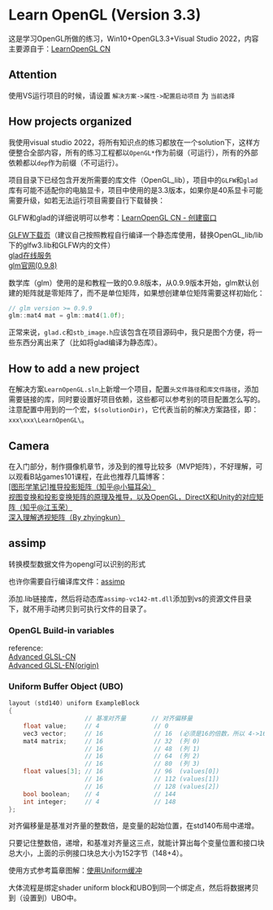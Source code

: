 # Learn OpenGL (Version 3.3)

这是学习OpenGL所做的练习，Win10+OpenGL3.3+Visual Studio 2022，内容主要源自于：[LearnOpenGL CN](https://learnopengl-cn.github.io/)  

## Attention  

使用VS运行项目的时候，请设置 `解决方案->属性->配置启动项目` 为 `当前选择`  

## How projects organized  

我使用visual studio 2022，将所有知识点的练习都放在一个solution下，这样方便整合全部内容，所有的练习工程都以`OpenGL*`作为前缀（可运行），所有的外部依赖都以`dep`作为前缀（不可运行）。  

项目目录下已经包含开发所需要的库文件（OpenGL_lib），项目中的`GLFW`和`glad`库有可能不适配你的电脑显卡，项目中使用的是3.3版本，如果你是40系显卡可能需要升级，如若无法运行项目需要自行下载替换：  

GLFW和glad的详细说明可以参考：[LearnOpenGL CN - 创建窗口](https://learnopengl-cn.github.io/01%20Getting%20started/02%20Creating%20a%20window/#glfw)  

[GLFW下载页](http://www.glfw.org/download.html)（建议自己按照教程自行编译一个静态库使用，替换OpenGL_lib/lib下的glfw3.lib和GLFW内的文件）  
[glad在线服务](http://glad.dav1d.de/)  
[glm官网(0.9.8)](https://glm.g-truc.net/0.9.8/index.html)  

数学库（glm）使用的是和教程一致的0.9.8版本，从0.9.9版本开始，glm默认创建的矩阵就是零矩阵了，而不是单位矩阵，如果想创建单位矩阵需要这样初始化：  

```c++
// glm version >= 0.9.9
glm::mat4 mat = glm::mat4(1.0f);
```

正常来说，`glad.c`和`stb_image.h`应该包含在项目源码中，我只是图个方便，将一些东西分离出来了（比如将glad编译为静态库）。  

## How to add a new project  

在解决方案`LearnOpenGL.sln`上新增一个项目，配置`头文件路径`和`库文件路径`，添加需要链接的库，同时要设置好项目依赖，这些都可以参考别的项目配置怎么写的。注意配置中用到的一个宏，`$(solutionDir)`，它代表当前的解决方案路径，即：`xxx\xxx\LearnOpenGL\`。  

## Camera  

在入门部分，制作摄像机章节，涉及到的推导比较多（MVP矩阵），不好理解，可以观看B站games101课程，在此也推荐几篇博客：  
[[图形学笔记]推导投影矩阵（知乎@小猫耳朵）](https://zhuanlan.zhihu.com/p/122411512)  
[视图变换和投影变换矩阵的原理及推导，以及OpenGL，DirectX和Unity的对应矩阵（知乎@江玉荣）](https://zhuanlan.zhihu.com/p/362713511)  
[深入理解透视矩阵（By zhyingkun）](https://www.zhyingkun.com/perspective/perspective/)  

## assimp  

转换模型数据文件为opengl可以识别的形式  

也许你需要自行编译库文件：[assimp](https://github.com/assimp/assimp/blob/master/Build.md)

添加.lib链接库，然后将动态库`assimp-vc142-mt.dll`添加到vs的资源文件目录下，就不用手动拷贝到可执行文件的目录了。  

### OpenGL Build-in variables

reference:  
[Advanced GLSL-CN](https://learnopengl-cn.github.io/04%20Advanced%20OpenGL/08%20Advanced%20GLSL/)  
[Advanced GLSL-EN(origin)](https://learnopengl.com/Advanced-OpenGL/Advanced-GLSL)

### Uniform Buffer Object (UBO)

```c++
layout (std140) uniform ExampleBlock
{
                     // 基准对齐量       // 对齐偏移量
    float value;     // 4               // 0 
    vec3 vector;     // 16              // 16  (必须是16的倍数，所以 4->16)
    mat4 matrix;     // 16              // 32  (列 0)
                     // 16              // 48  (列 1)
                     // 16              // 64  (列 2)
                     // 16              // 80  (列 3)
    float values[3]; // 16              // 96  (values[0])
                     // 16              // 112 (values[1])
                     // 16              // 128 (values[2])
    bool boolean;    // 4               // 144
    int integer;     // 4               // 148
}; 
```

对齐偏移量是基准对齐量的整数倍，是变量的起始位置，在std140布局中递增。  

只要记住整数倍，递增，和基准对齐量这三点，就能计算出每个变量位置和接口块总大小，上面的示例接口块总大小为152字节（148+4）。

使用方式参考篇章图解：[使用Uniform缓冲](https://learnopengl-cn.github.io/04%20Advanced%20OpenGL/08%20Advanced%20GLSL/#uniform_2)

大体流程是绑定shader uniform block和UBO到同一个绑定点，然后将数据拷贝到（设置到）UBO中。
